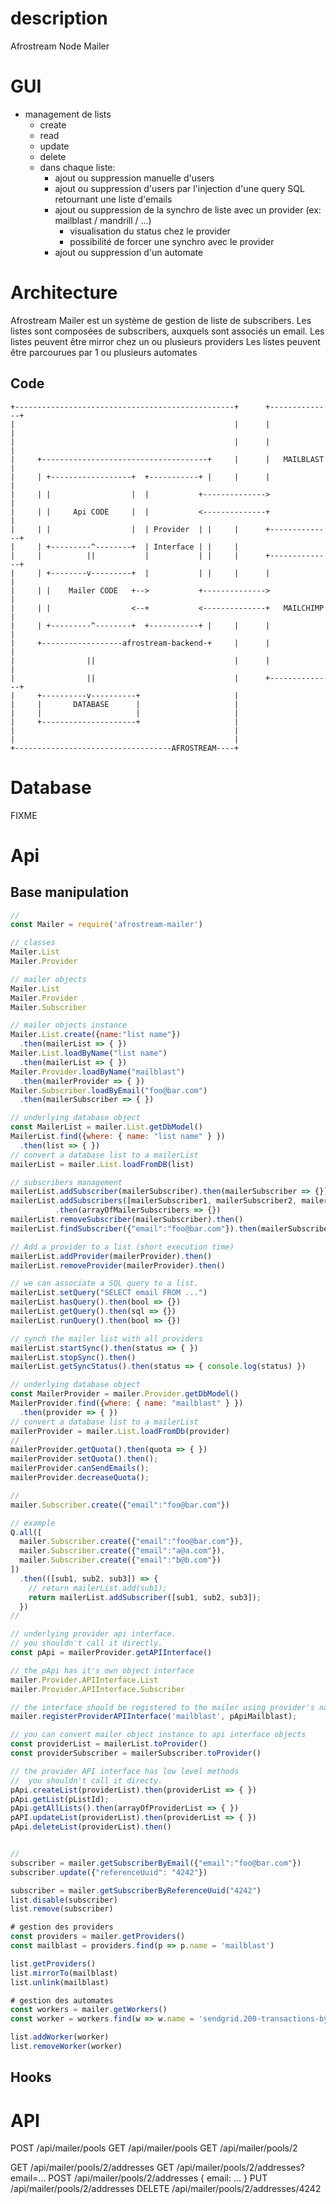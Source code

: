 # description

Afrostream Node Mailer

# GUI

- management de lists
  - create
  - read
  - update
  - delete
  - dans chaque liste:
    - ajout ou suppression manuelle d'users
    - ajout ou suppression d'users par l'injection d'une query SQL retournant une liste d'emails
    - ajout ou suppression de la synchro de liste avec un provider (ex: mailblast / mandrill / ...)
        - visualisation du status chez le provider
        - possibilité de forcer une synchro avec le provider
    - ajout ou suppression d'un automate

# Architecture

Afrostream Mailer est un système de gestion de liste de subscribers.
Les listes sont composées de subscribers, auxquels sont associés un email.
Les listes peuvent être mirror chez un ou plusieurs providers
Les listes peuvent être parcourues par 1 ou plusieurs automates

## Code

```
+-------------------------------------------------+      +--------------+
|                                                 |      |              |
|                                                 |      |              |
|     +-------------------------------------+     |      |   MAILBLAST  |
|     | +------------------+  +-----------+ |     |      |              |
|     | |                  |  |           +-------------->              |
|     | |     Api CODE     |  |           <--------------+              |
|     | |                  |  | Provider  | |     |      +--------------+
|     | +---------^--------+  | Interface | |     |
|     |          ||           |           | |     |      +--------------+
|     | +--------v---------+  |           | |     |      |              |
|     | |    Mailer CODE   +-->           +-------------->              |
|     | |                  <--+           <--------------+   MAILCHIMP  |
|     | +---------^--------+  +-----------+ |     |      |              |
|     +------------------afrostream-backend-+     |      |              |
|                ||                               |      |              |
|                ||                               |      +--------------+
|     +----------v----------+                     |
|     |       DATABASE      |                     |
|     |                     |                     |
|     +---------------------+                     |
|                                                 |
|                                                 |
+-----------------------------------AFROSTREAM----+

```

# Database

FIXME

# Api

## Base manipulation

```js
//
const Mailer = require('afrostream-mailer')

// classes
Mailer.List
Mailer.Provider

// mailer objects
Mailer.List
Mailer.Provider
Mailer.Subscriber

// mailer objects instance
Mailer.List.create({name:"list name"})
  .then(mailerList => { })
Mailer.List.loadByName("list name")
  .then(mailerList => { })
Mailer.Provider.loadByName("mailblast")
  .then(mailerProvider => { })
Mailer.Subscriber.loadByEmail("foo@bar.com")
  .then(mailerSubscriber => { })

// underlying database object
const MailerList = mailer.List.getDbModel()
MailerList.find({where: { name: "list name" } })
  .then(list => { })
// convert a database list to a mailerList
mailerList = mailer.List.loadFromDB(list)

// subscribers management
mailerList.addSubscriber(mailerSubscriber).then(mailerSubscriber => {})
mailerList.addSubscribers([mailerSubscriber1, mailerSubscriber2, mailerSubscriber3])
          .then(arrayOfMailerSubscribers => {})
mailerList.removeSubscriber(mailerSubscriber).then()
mailerList.findSubscriber({"email":"foo@bar.com"}).then(mailerSubscriber => {})

// Add a provider to a list (short execution time)
mailerList.addProvider(mailerProvider).then()
mailerList.removeProvider(mailerProvider).then()

// we can associate a SQL query to a list.
mailerList.setQuery("SELECT email FROM ...")
mailerList.hasQuery().then(bool => {})
mailerList.getQuery().then(sql => {})
mailerList.runQuery().then(bool => {})

// synch the mailer list with all providers
mailerList.startSync().then(status => { })
mailerList.stopSync().then()
mailerList.getSyncStatus().then(status => { console.log(status) })

// underlying database object
const MailerProvider = mailer.Provider.getDbModel()
MailerProvider.find({where: { name: "mailblast" } })
  .then(provider => { })
// convert a database list to a mailerList
mailerProvider = mailer.List.loadFromDb(provider)
//
mailerProvider.getQuota().then(quota => { })
mailerProvider.setQuota().then();
mailerProvider.canSendEmails();
mailerProvider.decreaseQuota();

//
mailer.Subscriber.create({"email":"foo@bar.com"})

// example
Q.all([
  mailer.Subscriber.create({"email":"foo@bar.com"}),
  mailer.Subscriber.create({"email":"a@a.com"}),
  mailer.Subscriber.create({"email":"b@b.com"})
])
  .then(([sub1, sub2, sub3]) => {
    // return mailerList.add(sub1);
    return mailerList.addSubscriber([sub1, sub2, sub3]);
  })
//

// underlying provider api interface.
// you shouldn't call it directly.
const pApi = mailerProvider.getAPIInterface()

// the pApi has it's own object interface
mailer.Provider.APIInterface.List
mailer.Provider.APIInterface.Subscriber

// the interface should be registered to the mailer using provider's name
mailer.registerProviderAPIInterface('mailblast', pApiMailblast);

// you can convert mailer object instance to api interface objects
const providerList = mailerList.toProvider()
const providerSubscriber = mailerSubscriber.toProvider()

// the provider API interface has low level methods
//  you shouldn't call it directy.
pApi.createList(providerList).then(providerList => { })
pApi.getList(pListId);
pApi.getAllLists().then(arrayOfProviderList => { })
pAPI.updateList(providerList).then(providerList => { })
pApi.deleteList(providerList).then()


//
subscriber = mailer.getSubscriberByEmail({"email":"foo@bar.com"})
subscriber.update({"referenceUuid": "4242"})

subscriber = mailer.getSubscriberByReferenceUuid("4242")
list.disable(subscriber)
list.remove(subscriber)

# gestion des providers
const providers = mailer.getProviders()
const mailblast = providers.find(p => p.name = 'mailblast')

list.getProviders()
list.mirrorTo(mailblast)
list.unlink(mailblast)

# gestion des automates
const workers = mailer.getWorkers()
const worker = workers.find(w => w.name = 'sendgrid.200-transactions-by-day')

list.addWorker(worker)
list.removeWorker(worker)
```

## Hooks

# API

POST /api/mailer/pools
GET /api/mailer/pools
GET /api/mailer/pools/2

GET /api/mailer/pools/2/addresses
GET /api/mailer/pools/2/addresses?email=...
POST /api/mailer/pools/2/addresses
{ email: ... }
PUT  /api/mailer/pools/2/addresses
DELETE /api/mailer/pools/2/addresses/4242
